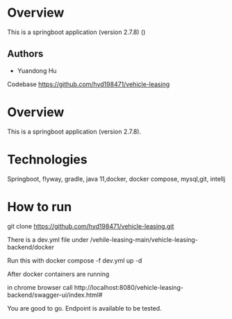 # Overview

This is a springboot application (version 2.7.8) ()

## Authors

- Yuandong Hu

Codebase https://github.com/hyd198471/vehicle-leasing

# Overview

This is a springboot application (version 2.7.8).

# Technologies

Springboot, flyway, gradle, java 11,docker, docker compose, mysql,git, intellj

# How to run

git clone https://github.com/hyd198471/vehicle-leasing.git

There is a dev.yml file under
/vehile-leasing-main/vehicle-leasing-backend/docker

Run this with docker compose -f dev.yml up -d

After docker containers are running

in chrome browser call http://localhost:8080/vehicle-leasing-backend/swagger-ui/index.html#

You are good to go. Endpoint is available to be tested.
